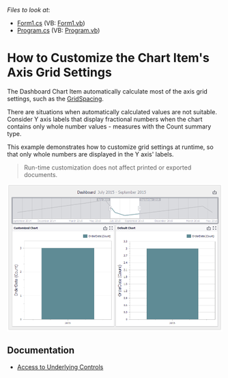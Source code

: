 <!-- default file list -->
*Files to look at*:

* [Form1.cs](./CS/DesignerSample/Form1.cs) (VB: [Form1.vb](./VB/DesignerSample/Form1.vb))
* [Program.cs](./CS/DesignerSample/Program.cs) (VB: [Program.vb](./VB/DesignerSample/Program.vb))
<!-- default file list end -->
# How to Customize the Chart Item's Axis Grid Settings


The Dashboard Chart Item automatically calculate most of the axis grid settings, such as the [GridSpacing](https://docs.devexpress.com/CoreLibraries/DevExpress.XtraCharts.ScaleGridOptionsBase.GridSpacing).

There are situations when automatically calculated values are not suitable. Consider Y axis labels that display fractional numbers when the chart contains only whole number values - measures with the Count summary type. 

This example demonstrates how to customize grid settings at runtime, so that only whole numbers are displayed in the Y axis' labels. 

> Run-time customization does not affect printed or exported documents.


![screenshot](/images/screenshot.png)

## Documentation

* [Access to Underlying Controls](https://docs.devexpress.com/Dashboard/18019)



